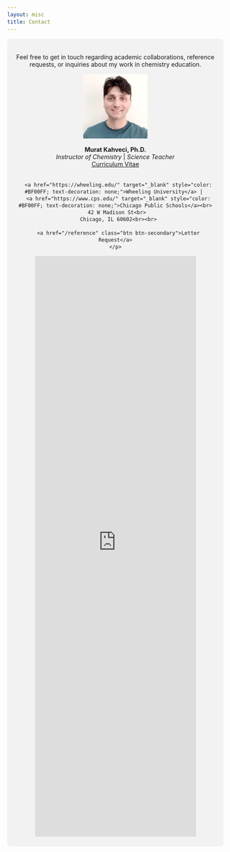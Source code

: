 ```yaml
---
layout: misc
title: Contact
---
```


<div style="background-color: rgb(242, 242, 242); padding: 20px; border-radius: 8px; text-align: center; max-width: 600px; margin: auto;">
  <p>Feel free to get in touch regarding academic collaborations, reference requests, or inquiries about my work in chemistry education.</p>

  <img width="150" class="mb-3 rounded-circle border shadow" src="/images/team/murat-kahveci.jpg" alt="Murat Kahveci, Ph.D.">

  <div>
    <p>
      <b>Murat Kahveci, Ph.D.</b><br>
      <i>Instructor of Chemistry</i> | <i>Science Teacher</i><br>
      <a href="/murat" class="btn btn-secondary">Curriculum Vitae</a><br><br>

      <a href="https://wheeling.edu/" target="_blank" style="color: #BF00FF; text-decoration: none;">Wheeling University</a> | 
      <a href="https://www.cps.edu/" target="_blank" style="color: #BF00FF; text-decoration: none;">Chicago Public Schools</a><br>
      42 W Madison St<br> 
      Chicago, IL 60602<br><br>

      <a href="/reference" class="btn btn-secondary">Letter Request</a>
    </p>
  </div>

<iframe src="https://docs.google.com/forms/d/e/1FAIpQLScmhjVD28y5jaAhq6iMUVSKHNz3K9W18CziwJbE_3aPlWdwSA/viewform?embedded=true" width="375" height="1350" frameborder="0" marginheight="0" marginwidth="0">Loading…</iframe>
</div>
